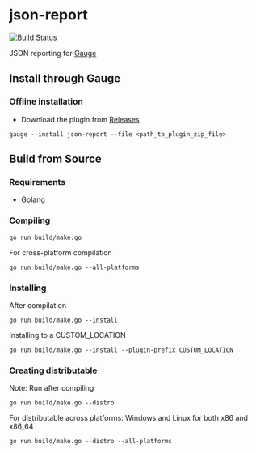 json-report
===========
[![Build Status](https://app.snap-ci.com/apoorvam/json-report/branch/master/build_image)](https://app.snap-ci.com/apoorvam/json-report/branch/master)

JSON reporting for [Gauge](http://getgauge.io)

Install through Gauge
---------------------

### Offline installation
* Download the plugin from [Releases](https://github.com/apoorvam/json-report/releases)
```
gauge --install json-report --file <path_to_plugin_zip_file>
```

Build from Source
-----------------

### Requirements
* [Golang](http://golang.org/)

### Compiling

```
go run build/make.go
```

For cross-platform compilation

```
go run build/make.go --all-platforms
```

### Installing
After compilation

```
go run build/make.go --install
```

Installing to a CUSTOM_LOCATION

```
go run build/make.go --install --plugin-prefix CUSTOM_LOCATION
```

### Creating distributable

Note: Run after compiling

```
go run build/make.go --distro
```

For distributable across platforms: Windows and Linux for both x86 and x86_64

```
go run build/make.go --distro --all-platforms
```
